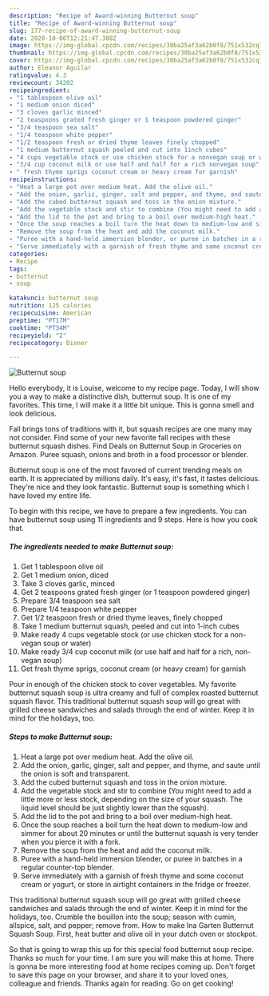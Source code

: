 ```yaml
---
description: "Recipe of Award-winning Butternut soup"
title: "Recipe of Award-winning Butternut soup"
slug: 177-recipe-of-award-winning-butternut-soup
date: 2020-10-06T12:21:47.308Z
image: https://img-global.cpcdn.com/recipes/30ba25af3a62b0f8/751x532cq70/butternut-soup-recipe-main-photo.jpg
thumbnail: https://img-global.cpcdn.com/recipes/30ba25af3a62b0f8/751x532cq70/butternut-soup-recipe-main-photo.jpg
cover: https://img-global.cpcdn.com/recipes/30ba25af3a62b0f8/751x532cq70/butternut-soup-recipe-main-photo.jpg
author: Eleanor Aguilar
ratingvalue: 4.3
reviewcount: 34202
recipeingredient:
- "1 tablespoon olive oil"
- "1 medium onion diced"
- "3 cloves garlic minced"
- "2 teaspoons grated fresh ginger or 1 teaspoon powdered ginger"
- "3/4 teaspoon sea salt"
- "1/4 teaspoon white pepper"
- "1/2 teaspoon fresh or dried thyme leaves finely chopped"
- "1 medium butternut squash peeled and cut into 1inch cubes"
- "4 cups vegetable stock or use chicken stock for a nonvegan soup or water"
- "3/4 cup coconut milk or use half and half for a rich nonvegan soup"
- " fresh thyme sprigs coconut cream or heavy cream for garnish"
recipeinstructions:
- "Heat a large pot over medium heat. Add the olive oil."
- "Add the onion, garlic, ginger, salt and pepper, and thyme, and saute until the onion is soft and transparent."
- "Add the cubed butternut squash and toss in the onion mixture."
- "Add the vegetable stock and stir to combine (You might need to add a little more or less stock, depending on the size of your squash. The liquid level should be just slightly lower than the squash)."
- "Add the lid to the pot and bring to a boil over medium-high heat."
- "Once the soup reaches a boil turn the heat down to medium-low and simmer for about 20 minutes or until the butternut squash is very tender when you pierce it with a fork."
- "Remove the soup from the heat and add the coconut milk."
- "Puree with a hand-held immersion blender, or puree in batches in a regular counter-top blender."
- "Serve immediately with a garnish of fresh thyme and some coconut cream or yogurt, or store in airtight containers in the fridge or freezer."
categories:
- Recipe
tags:
- butternut
- soup

katakunci: butternut soup 
nutrition: 125 calories
recipecuisine: American
preptime: "PT17M"
cooktime: "PT34M"
recipeyield: "2"
recipecategory: Dinner

---
```



![Butternut soup](https://img-global.cpcdn.com/recipes/30ba25af3a62b0f8/751x532cq70/butternut-soup-recipe-main-photo.jpg)

Hello everybody, it is Louise, welcome to my recipe page. Today, I will show you a way to make a distinctive dish, butternut soup. It is one of my favorites. This time, I will make it a little bit unique. This is gonna smell and look delicious.

Fall brings tons of traditions with it, but squash recipes are one many may not consider. Find some of your new favorite fall recipes with these butternut squash dishes. Find Deals on Butternut Soup in Groceries on Amazon. Puree squash, onions and broth in a food processor or blender.

Butternut soup is one of the most favored of current trending meals on earth. It is appreciated by millions daily. It's easy, it's fast, it tastes delicious. They're nice and they look fantastic. Butternut soup is something which I have loved my entire life.


To begin with this recipe, we have to prepare a few ingredients. You can have butternut soup using 11 ingredients and 9 steps. Here is how you cook that.

<!--inarticleads1-->

##### The ingredients needed to make Butternut soup:

1. Get 1 tablespoon olive oil
1. Get 1 medium onion, diced
1. Take 3 cloves garlic, minced
1. Get 2 teaspoons grated fresh ginger (or 1 teaspoon powdered ginger)
1. Prepare 3/4 teaspoon sea salt
1. Prepare 1/4 teaspoon white pepper
1. Get 1/2 teaspoon fresh or dried thyme leaves, finely chopped
1. Take 1 medium butternut squash, peeled and cut into 1-inch cubes
1. Make ready 4 cups vegetable stock (or use chicken stock for a non-vegan soup or water)
1. Make ready 3/4 cup coconut milk (or use half and half for a rich, non-vegan soup)
1. Get  fresh thyme sprigs, coconut cream (or heavy cream) for garnish


Pour in enough of the chicken stock to cover vegetables. My favorite butternut squash soup is ultra creamy and full of complex roasted butternut squash flavor. This traditional butternut squash soup will go great with grilled cheese sandwiches and salads through the end of winter. Keep it in mind for the holidays, too. 

<!--inarticleads2-->

##### Steps to make Butternut soup:

1. Heat a large pot over medium heat. Add the olive oil.
1. Add the onion, garlic, ginger, salt and pepper, and thyme, and saute until the onion is soft and transparent.
1. Add the cubed butternut squash and toss in the onion mixture.
1. Add the vegetable stock and stir to combine (You might need to add a little more or less stock, depending on the size of your squash. The liquid level should be just slightly lower than the squash).
1. Add the lid to the pot and bring to a boil over medium-high heat.
1. Once the soup reaches a boil turn the heat down to medium-low and simmer for about 20 minutes or until the butternut squash is very tender when you pierce it with a fork.
1. Remove the soup from the heat and add the coconut milk.
1. Puree with a hand-held immersion blender, or puree in batches in a regular counter-top blender.
1. Serve immediately with a garnish of fresh thyme and some coconut cream or yogurt, or store in airtight containers in the fridge or freezer.


This traditional butternut squash soup will go great with grilled cheese sandwiches and salads through the end of winter. Keep it in mind for the holidays, too. Crumble the bouillon into the soup; season with cumin, allspice, salt, and pepper; remove from. How to make Ina Garten Butternut Squash Soup. First, heat butter and olive oil in your dutch oven or stockpot. 

So that is going to wrap this up for this special food butternut soup recipe. Thanks so much for your time. I am sure you will make this at home. There is gonna be more interesting food at home recipes coming up. Don't forget to save this page on your browser, and share it to your loved ones, colleague and friends. Thanks again for reading. Go on get cooking!
